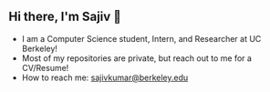 ## Hi there, I'm Sajiv 👋
-  I am a Computer Science student, Intern, and Researcher at UC Berkeley!
-  Most of my repositories are private, but reach out to me for a CV/Resume!
-  How to reach me: sajivkumar@berkeley.edu

<!--
**SajivKKumar/SajivKKumar** is a ✨ _special_ ✨ repository because its `README.md` (this file) appears on your GitHub profile.

Here are some ideas to get you started:

- 🔭 I’m currently working on ...
- 🌱 I’m currently learning ...
- 👯 I’m looking to collaborate on ...
- 🤔 I’m looking for help with ...
- 💬 Ask me about ...
- 📫 How to reach me: ...
- 😄 Pronouns: ...
- ⚡ Fun fact: ...
-->
